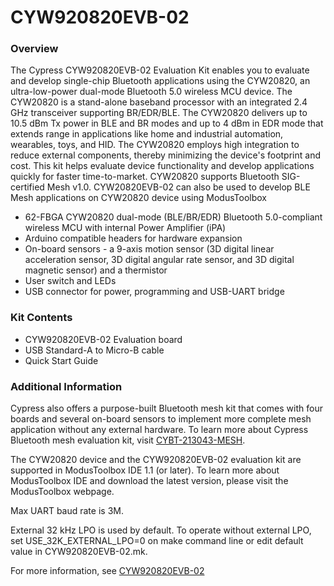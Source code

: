 # CYW920820EVB-02

### Overview

The Cypress CYW920820EVB-02 Evaluation Kit enables you to evaluate and develop single-chip Bluetooth applications using the CYW20820, an ultra-low-power dual-mode Bluetooth 5.0 wireless MCU device. The CYW20820 is a stand-alone baseband processor with an integrated 2.4 GHz transceiver supporting BR/EDR/BLE. The CYW20820 delivers up to 10.5 dBm Tx power in BLE and BR modes and up to 4 dBm in EDR mode that extends range in applications like home and industrial automation, wearables, toys, and HID. The CYW20820 employs high integration to reduce external components, thereby minimizing the device's footprint and cost. This kit helps evaluate device functionality and develop applications quickly for faster time-to-market. CYW20820 supports Bluetooth SIG-certified Mesh v1.0. CYW20820EVB-02 can also be used to develop BLE Mesh applications on CYW20820 device using ModusToolbox

* 62-FBGA CYW20820 dual-mode (BLE/BR/EDR) Bluetooth 5.0-compliant wireless MCU with internal Power Amplifier (iPA)
* Arduino compatible headers for hardware expansion
* On-board sensors - a 9-axis motion sensor (3D digital linear acceleration sensor, 3D digital angular rate sensor, and 3D digital magnetic sensor) and a thermistor
* User switch and LEDs
* USB connector for power, programming and USB-UART bridge

### Kit Contents

* CYW920820EVB-02 Evaluation board
* USB Standard-A to Micro-B cable
* Quick Start Guide

### Additional Information

Cypress also offers a purpose-built Bluetooth mesh kit that comes with four boards and several on-board sensors to implement more complete mesh application without any external hardware. To learn more about Cypress Bluetooth mesh evaluation kit, visit [CYBT-213043-MESH](http://www.cypress.com/CYBT-213043-MESH).

The CYW20820 device and the CYW920820EVB-02 evaluation kit are supported in ModusToolbox IDE 1.1 (or later). To learn more about ModusToolbox IDE and download the latest version, please visit the ModusToolbox webpage.

Max UART baud rate is 3M.

External 32 kHz LPO is used by default. To operate without external LPO, set USE_32K_EXTERNAL_LPO=0 on
make command line or edit default value in CYW920820EVB-02.mk.

For more information, see [CYW920820EVB-02](http://www.cypress.com/CYW920820EVB-02)

